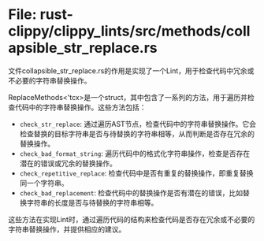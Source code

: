 # File: rust-clippy/clippy_lints/src/methods/collapsible_str_replace.rs

文件collapsible_str_replace.rs的作用是实现了一个Lint，用于检查代码中冗余或不必要的字符串替换操作。

ReplaceMethods<'tcx>是一个struct，其中包含了一系列的方法，用于遍历并检查代码中的字符串替换操作。这些方法包括：

- `check_str_replace`: 通过遍历AST节点，检查代码中的字符串替换操作。它会检查替换的目标字符串是否与待替换的字符串相等，从而判断是否存在冗余的替换操作。
- `check_bad_format_string`: 遍历代码中的格式化字符串操作，检查是否存在潜在的错误或冗余的替换操作。
- `check_repetitive_replace`: 检查代码中是否有重复的替换操作，即重复替换同一个字符串。
- `check_bad_replacement`: 检查代码中的替换操作是否有潜在的错误，比如替换字符串的长度是否与待替换的字符串相等。

这些方法在实现Lint时，通过遍历代码的结构来检查代码是否存在冗余或不必要的字符串替换操作，并提供相应的建议。

